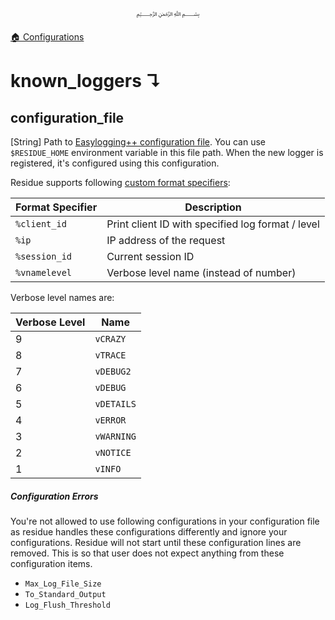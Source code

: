 <p align=center>
   ﷽
</p>

[🏠 Configurations](/docs/CONFIGURATION.md)

# known_loggers ↴
## configuration_file
[String] Path to [Easylogging++ configuration file](https://github.com/muflihun/easyloggingpp#using-configuration-file). You can use `$RESIDUE_HOME` environment variable in this file path. When the new logger is registered, it's configured using this configuration.

Residue supports following [custom format specifiers](https://github.com/muflihun/easyloggingpp#custom-format-specifiers):

| Format Specifier | Description |
| ---------------- | ----------- |
| `%client_id`     | Print client ID with specified log format / level |
| `%ip`     | IP address of the request |
| `%session_id`     | Current session ID |
| `%vnamelevel`     | Verbose level name (instead of number) |

Verbose level names are:

| Verbose Level | Name |
| ---------------- | ----------- |
| 9 | `vCRAZY` |
| 8 | `vTRACE` |
| 7 | `vDEBUG2` |
| 6 | `vDEBUG` |
| 5 | `vDETAILS` |
| 4 | `vERROR` |
| 3 | `vWARNING` |
| 2 | `vNOTICE` |
| 1 | `vINFO` |

##### Configuration Errors

You're not allowed to use following configurations in your configuration file as residue handles these configurations differently and ignore your configurations. Residue will not start until these configuration lines are removed. This is so that user does not expect anything from these configuration items.

 * `Max_Log_File_Size`
 * `To_Standard_Output`
 * `Log_Flush_Threshold`
